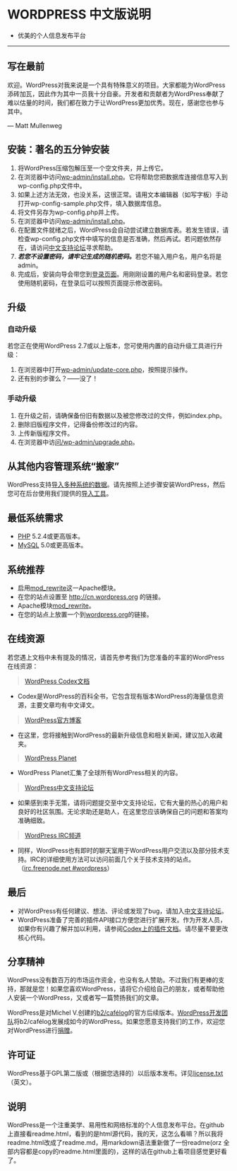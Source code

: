 # WORDPRESS 中文版说明
- 优美的个人信息发布平台

---

## 写在最前

欢迎。WordPress对我来说是一个具有特殊意义的项目。大家都能为WordPress添砖加瓦，因此作为其中一员我十分自豪。开发者和贡献者为WordPress奉献了难以估量的时间，我们都在致力于让WordPress更加优秀。现在，感谢您也参与其中。

— Matt Mullenweg

## 安装：著名的五分钟安装

1. 将WordPress压缩包解压至一个空文件夹，并上传它。
2. 在浏览器中访问[wp-admin/install.php](./wp-admin/install.php)。它将帮助您把数据库连接信息写入到wp-config.php文件中。
  1. 如果上述方法无效，也没关系，这很正常。请用文本编辑器（如写字板）手动打开wp-config-sample.php文件，填入数据库信息。
  2. 将文件另存为wp-config.php并上传。
  3. 在浏览器中访问[wp-admin/install.php](./wp-admin/install.php)。
3. 在配置文件就绪之后，WordPress会自动尝试建立数据库表。若发生错误，请检查wp-config.php文件中填写的信息是否准确，然后再试。若问题依然存在，请访问[中文支持论坛](https://zh-cn.forums.wordpress.org/)寻求帮助。
4. <b>*若您不设置密码，请牢记生成的随机密码。*</b>若您不输入用户名，用户名将是admin。
5. 完成后，安装向导会带您到[登录页面](./wp-login.php)。用刚刚设置的用户名和密码登录。若您使用随机密码，在登录后可以按照页面提示修改密码。

## 升级
### 自动升级
若您正在使用WordPress 2.7或以上版本，您可使用内置的自动升级工具进行升级：
1. 在浏览器中打开[wp-admin/update-core.php](./wp-admin/update-core.php)，按照提示操作。
2. 还有别的步骤么？——没了！

### 手动升级
1. 在升级之前，请确保备份旧有数据以及被您修改过的文件，例如index.php。
2. 删除旧版程序文件，记得备份修改过的内容。
3. 上传新版程序文件。
4. 在浏览器中访[问/wp-admin/upgrade.php](./wp-admin/upgrade.php)。

## 从其他内容管理系统“搬家”
WordPress支持[导入多种系统的数据](http://codex.wordpress.org/Importing_Content)。请先按照上述步骤安装WordPress，然后您可在后台使用我们提供的[导入工具](./wp-admin/import.php)。

## 最低系统需求
- [PHP](http://php.net/) 5.2.4或更高版本。
- [MySQL](http://www.mysql.com/) 5.0或更高版本。

## 系统推荐
- 启用[mod_rewrite](http://httpd.apache.org/docs/2.2/mod/mod_rewrite.html)这一Apache模块。
- 在您的站点设置至 http://cn.wordpress.org 的链接。
- Apache模块[mod_rewrite](http://httpd.apache.org/docs/2.2/mod/mod_rewrite.html)。
- 在您的站点上放置一个到[wordpress.org](https://wordpress.org/)的链接。

## 在线资源
若您遇上文档中未有提及的情况，请首先参考我们为您准备的丰富的WordPress在线资源：

> [WordPress Codex文档](http://codex.wordpress.org/)<br>
  * Codex是WordPress的百科全书，它包含现有版本WordPress的海量信息资源，主要文章均有中文译文。<br>
  
> [WordPress官方博客](https://wordpress.org/news/)<br>
  * 在这里，您将接触到WordPress的最新升级信息和相关新闻，建议加入收藏夹。<br>
  
> [WordPress Planet](https://planet.wordpress.org/)<br>
  * WordPress Planet汇集了全球所有WordPress相关的内容。<br>
  
> [WordPress中文支持论坛](https://zh-cn.forums.wordpress.org/forum/issues)<br>
  * 如果感到束手无策，请将问题提交至中文支持论坛，它有大量的热心的用户和良好的社区氛围。无论求助还是助人，在这里您应该确保自己的问题和答案均准确细致。<br>
 
> [WordPress IRC频道](http://codex.wordpress.org/IRC)<br>
  * 同样，WordPress也有即时的聊天室用于WordPress用户交流以及部分技术支持。IRC的详细使用方法可以访问前面几个关于技术支持的站点。（[irc.freenode.net #wordpress](irc://irc.freenode.net/wordpress)）<br>

## 最后
- 对WordPress有任何建议、想法、评论或发现了bug，请加入[中文支持论坛](http://zh-cn.forums.wordpress.org/)。
- WordPress准备了完善的插件API接口方便您进行扩展开发。作为开发人员，如果你有兴趣了解并加以利用，请参阅[Codex上的插件文档](http://codex.wordpress.org/Plugin_API)。请尽量不要更改核心代码。

## 分享精神
WordPress没有数百万的市场运作资金，也没有名人赞助。不过我们有更棒的支持，那就是您！如果您喜欢WordPress，请将它介绍给自己的朋友，或者帮助他人安装一个WordPress，又或者写一篇赞扬我们的文章。

WordPress是对Michel V.创建的[b2/cafélog](http://cafelog.com/)的官方后续版本。[WordPress开发团队](http://wordpress.org/about/)将b2/cafélog发展成如今的WordPress。如果您愿意支持我们的工作，欢迎您对WordPress进行[捐赠](http://wordpress.org/donate/)。

## 许可证
WordPress基于GPL第二版或（根据您选择的）以后版本发布。详见[license.txt](./license.txt)（英文）。

## 说明
WordPress是一个注重美学、易用性和网络标准的个人信息发布平台。在github上直接看readme.html，看到的是html源代码，我的天，这怎么看嘛？所以我将readme.html改成了readme.md，用markdown语法重新做了一份readme(orz 全部内容都是copy的readme.html里面的)，这样的话在github上看项目感觉更好看了。
